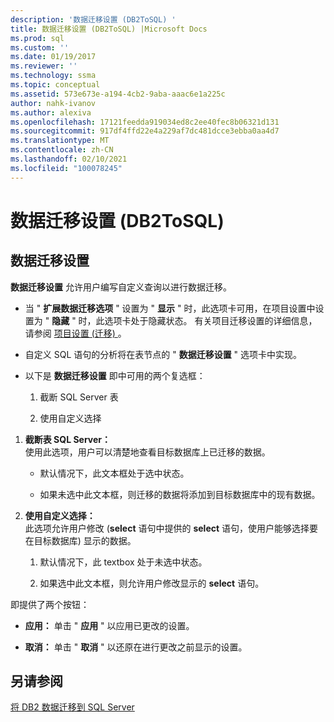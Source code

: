 ```yaml
---
description: '数据迁移设置 (DB2ToSQL) '
title: 数据迁移设置 (DB2ToSQL) |Microsoft Docs
ms.prod: sql
ms.custom: ''
ms.date: 01/19/2017
ms.reviewer: ''
ms.technology: ssma
ms.topic: conceptual
ms.assetid: 573e673e-a194-4cb2-9aba-aaac6e1a225c
author: nahk-ivanov
ms.author: alexiva
ms.openlocfilehash: 17121feedda919034ed8c2ee40fec8b06321d131
ms.sourcegitcommit: 917df4ffd22e4a229af7dc481dcce3ebba0aa4d7
ms.translationtype: MT
ms.contentlocale: zh-CN
ms.lasthandoff: 02/10/2021
ms.locfileid: "100078245"
---
```

# <a name="data-migration-settings-db2tosql"></a>数据迁移设置 (DB2ToSQL) 
  
## <a name="data-migration-settings"></a>数据迁移设置  
**数据迁移设置** 允许用户编写自定义查询以进行数据迁移。  
  
-   当 " **扩展数据迁移选项** " 设置为 " **显示** " 时，此选项卡可用，在项目设置中设置为 " **隐藏** " 时，此选项卡处于隐藏状态。 有关项目迁移设置的详细信息，请参阅 [项目设置 (迁移) ](./project-settings-migration-db2tosql.md) 。  
  
-   自定义 SQL 语句的分析将在表节点的 " **数据迁移设置** " 选项卡中实现。  
  
-   以下是 **数据迁移设置** 即中可用的两个复选框：  
  
    1.  截断 SQL Server 表  
  
    2.  使用自定义选择  
  
1.  **截断表 SQL Server：**  
     使用此选项，用户可以清楚地查看目标数据库上已迁移的数据。  
  
    -   默认情况下，此文本框处于选中状态。  
  
    -   如果未选中此文本框，则迁移的数据将添加到目标数据库中的现有数据。  
  
2.  **使用自定义选择：**  
     此选项允许用户修改 (**select** 语句中提供的 **select** 语句，使用户能够选择要在目标数据库) 显示的数据。  
  
    1.  默认情况下，此 textbox 处于未选中状态。  
  
    2.  如果选中此文本框，则允许用户修改显示的 **select** 语句。  
  
即提供了两个按钮：  
  
-   **应用：** 单击 " **应用** " 以应用已更改的设置。  
  
-   **取消：** 单击 " **取消** " 以还原在进行更改之前显示的设置。  
  
## <a name="see-also"></a>另请参阅  
[将 DB2 数据迁移到 SQL Server](./migrating-db2-data-into-sql-server-db2tosql.md)  
